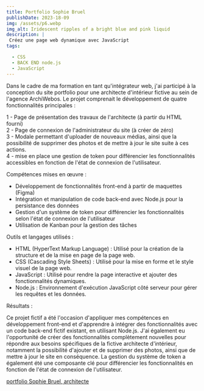 ```yaml
---
title: Portfolio Sophie Bruel
publishDate: 2023-18-09
img: /assets/p6.webp
img_alt: Iridescent ripples of a bright blue and pink liquid
description: |
 Créez une page web dynamique avec JavaScript
tags:

  - CSS
  - BACK END node.js
  - JavaScript
---
```


Dans le cadre de ma formation en tant qu'intégrateur web, j'ai participé à la conception du site portfolio pour une architecte d'intérieur fictive au sein de l'agence ArchiWebos. Le projet comprenait le développement de quatre fonctionnalités principales :

1 - Page de présentation des travaux de l'architecte (à partir du HTML fourni) <br>
2 - Page de connexion de l'administrateur du site (à créer de zéro) <br>
3 - Modale permettant d'uploader de nouveaux médias, ainsi que la possibilité de supprimer des photos et de mettre à jour le site suite à ces actions. <br>
4 - mise en place une gestion de token pour différencier les fonctionnalités accessibles en fonction de l'état de connexion de l'utilisateur. <br>

Compétences mises en œuvre :

- Développement de fonctionnalités front-end à partir de maquettes (Figma)
- Intégration et manipulation de code back-end avec Node.js pour la persistance des données
- Gestion d'un système de token pour différencier les fonctionnalités selon l'état de connexion de l'utilisateur
- Utilisation de Kanban pour la gestion des tâches

Outils et langages utilisés :

- HTML (HyperText Markup Language) : Utilisé pour la création de la structure et de la mise en page de la page web.
- CSS (Cascading Style Sheets) : Utilisé pour la mise en forme et le style visuel de la page web.
- JavaScript : Utilisé pour rendre la page interactive et ajouter des fonctionnalités dynamiques.
- Node.js : Environnement d'exécution JavaScript côté serveur pour gérer les requêtes et les données.

Résultats :

Ce projet fictif a été l'occasion d'appliquer mes compétences en développement front-end et d'apprendre à intégrer des fonctionnalités avec un code back-end fictif existant, en utilisant Node.js. J'ai également eu l'opportunité de créer des fonctionnalités complètement nouvelles pour répondre aux besoins spécifiques de la fictive architecte d'intérieur, notamment la possibilité d'ajouter et de supprimer des photos, ainsi que de mettre à jour le site en conséquence. La gestion du système de token a également été une composante clé pour différencier les fonctionnalités en fonction de l'état de connexion de l'utilisateur.



<a href ="sophie-bruel-p6.netlify.app"> portfolio Sophie Bruel, architecte <a>
